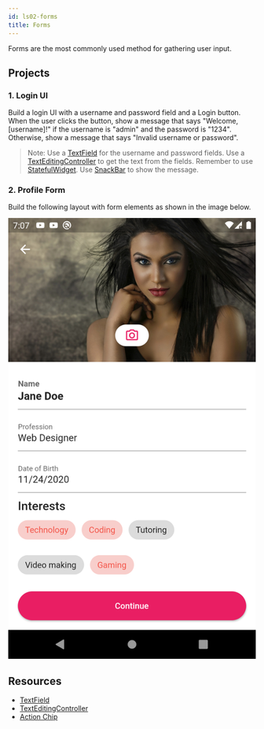 ```yaml
---
id: ls02-forms
title: Forms
---
```


Forms are the most commonly used method for gathering user input.

## Projects

### 1. Login UI

Build a login UI with a username and password field and a Login button. When the user clicks the button, show a message that says "Welcome, [username]!" if the username is "admin" and the password is "1234". Otherwise, show a message that says "Invalid username or password".

> Note: Use a [TextField](https://api.flutter.dev/flutter/material/TextField-class.html) for the username and password fields. Use a [TextEditingController](https://api.flutter.dev/flutter/widgets/TextEditingController-class.html) to get the text from the fields. Remember to use [StatefulWidget](https://api.flutter.dev/flutter/widgets/StatefulWidget-class.html). Use [SnackBar](https://api.flutter.dev/flutter/material/SnackBar-class.html) to show the message.

### 2. Profile Form

Build the following layout with form elements as shown in the image below.

![Form](/images/ch07-ls02-pr02.png)

## Resources

- [TextField](https://api.flutter.dev/flutter/material/TextField-class.html)
- [TextEditingController](https://api.flutter.dev/flutter/widgets/TextEditingController-class.html)
- [Action Chip](https://api.flutter.dev/flutter/material/ActionChip-class.html)
